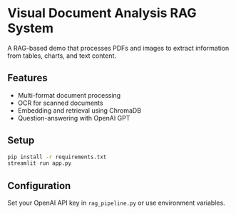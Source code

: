 # Visual Document Analysis RAG System

A RAG-based demo that processes PDFs and images to extract information from tables, charts, and text content.

## Features
- Multi-format document processing
- OCR for scanned documents
- Embedding and retrieval using ChromaDB
- Question-answering with OpenAI GPT

## Setup
```bash
pip install -r requirements.txt
streamlit run app.py
```

## Configuration
Set your OpenAI API key in `rag_pipeline.py` or use environment variables.